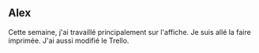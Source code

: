 ## Alex 
Cette semaine, j'ai travaillé principalement sur l'affiche. Je suis allé la faire imprimée. J'ai aussi modifié le Trello. 
